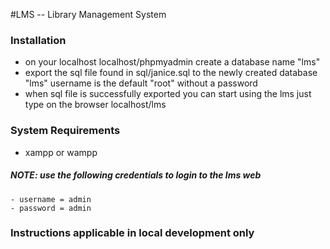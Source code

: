 #LMS  -- Library Management System


### Installation

  - on your localhost localhost/phpmyadmin create a database name "lms"
  - export the sql file found in sql/janice.sql to the newly created database "lms" username is the default "root" without a password
  - when sql file is successfully exported  you can start using the lms just type on the browser localhost/lms
  

### System Requirements

  - xampp or wampp
  
##### NOTE: use the following credentials to login to the lms web  
    - username = admin
    - password = admin
  
### Instructions applicable in local development only
